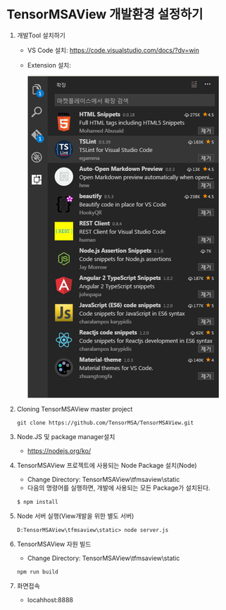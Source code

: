 # TensorMSAView 개발환경 설정하기

1. 개발Tool 설치하기 
    - VS Code 설치: https://code.visualstudio.com/docs/?dv=win
    - Extension 설치: 
    
        ![Extension](./extension.png)


2. Cloning TensorMSAView master project
    ~~~
    git clone https://github.com/TensorMSA/TensorMSAView.git
    ~~~

3. Node.JS 및 package manager설치
    - https://nodejs.org/ko/


4. TensorMSAView 프로젝트에 사용되는 Node Package 설치(Node)
    - Change Directory: TensorMSAView\tfmsaview\static
    - 다음의 명령어를 실행하면, 개발에 사용되는 모든 Package가 설치된다.
    ~~~
    $ npm install
    ~~~

5. Node 서버 실행(View개발을 위한 별도 서버)
    ~~~
    D:TensorMSAView\tfmsaview\static> node server.js
    ~~~

6. TensorMSAView 자원 빌드
    - Change Directory: TensorMSAView\tfmsaview\static
    ~~~
    npm run build
    ~~~


7. 화면접속
    - locahhost:8888
